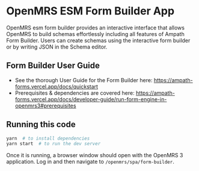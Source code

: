 # OpenMRS ESM Form Builder App

OpenMRS esm form builder provides an interactive interface that allows OpenMRS to build schemas effortlessly including all features of Ampath Form Builder. Users can create schemas using the interactive form builder or by writing JSON in the Schema editor.

## Form Builder User Guide
* See the thorough User Guide for the Form Builder here: https://ampath-forms.vercel.app/docs/quickstart
* Prerequisites & dependencies are covered here: https://ampath-forms.vercel.app/docs/developer-guide/run-form-engine-in-openmrs3#prerequisites 

## Running this code

```sh
yarn  # to install dependencies
yarn start  # to run the dev server
```
Once it is running, a browser window
should open with the OpenMRS 3 application. Log in and then navigate to
`/openmrs/spa/form-builder`.

